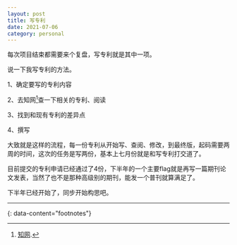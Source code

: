 ```yaml
---
layout: post
title: 写专利
date: 2021-07-06
category: personal
---
```


每次项目结束都需要来个复盘，写专利就是其中一项。

说一下我写专利的方法。

1、确定要写的专利内容

2、去知网[^1]查一下相关的专利、阅读

3、找到和现有专利的差异点

4、撰写

大致就是这样的流程，每一份专利从开始写、查阅、修改，到最终版，起码需要两周的时间，这次的任务是写两份，基本上七月份就是和写专利打交道了。

目前提交的专利申请已经通过了4份，下半年的一个主要flag就是再写一篇期刊论文发表，当然了也不是那种高级别的期刊，能发一个普刊就算满足了。

下半年已经开始了，同步开始构思吧。

---
{: data-content="footnotes"}

[^1]: [知网](https://www.cnki.net/).

